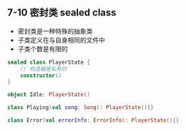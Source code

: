 ## 7-10 密封类 sealed class

- 密封类是一种特殊的抽象类
- 子类定义在与自身相同的文件中
- 子类个数是有限的

```kotlin
sealed class PlayerState {
    // 构造器是私有的
    constructor()
}

object Idle: PlayerState()

class Playing(val song: Song): PlayerState(){}

class Error(val errorInfo: ErrorInfo): PlayerState(){}
```